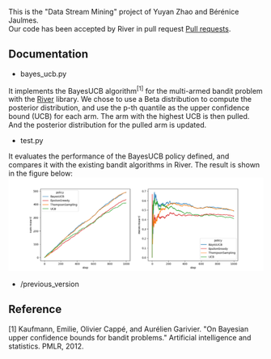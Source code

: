 This is the "Data Stream Mining" project of Yuyan Zhao and Bérénice Jaulmes.  
Our code has been accepted by River in pull request [Pull requests](https://github.com/online-ml/river/pull/1237). 

## Documentation
- bayes_ucb.py

It implements the BayesUCB algorithm<sup>[1]</sup> for the multi-armed bandit problem with the [River](https://github.com/online-ml/river/tree/main) library. 
We chose to use a Beta distribution to compute the posterior distribution, and use the p-th quantile as the upper confidence bound (UCB) for each arm. The arm with the highest UCB is then pulled. And the posterior distribution for the pulled arm is updated.

- test.py

It evaluates the performance of the BayesUCB policy defined, and compares it with the existing bandit algorithms in River. The result is shown in the figure below:
![alt text](https://github.com/ormarv/Project/blob/eda48be1f579ff57e20a9d4ed57701749f192000/result.png)



- /previous_version

## Reference
[1] Kaufmann, Emilie, Olivier Cappé, and Aurélien Garivier. "On Bayesian upper confidence bounds for bandit problems." Artificial intelligence and statistics. PMLR, 2012.

